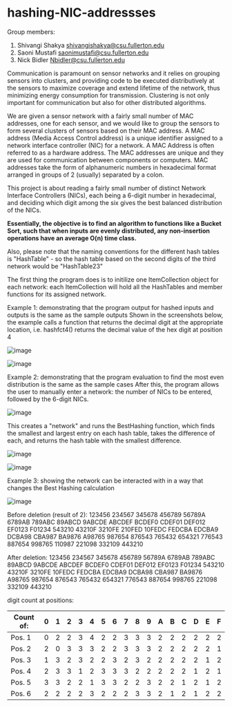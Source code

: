 # hashing-NIC-addressses

Group members:

1. Shivangi Shakya shivangishakya@csu.fullerton.edu
2. Saoni Mustafi saonimustafi@csu.fullerton.edu
3. Nick Bidler Nbidler@csu.fullerton.edu

Communication is paramount on sensor networks and it relies on grouping sensors into clusters, and providing code to be executed distributively at the sensors to maximize coverage and extend lifetime of the network, thus minimizing energy consumption for transmission. Clustering is not only important for communication but also for other distributed algorithms.

We are given a sensor network with a fairly small number of MAC addresses, one for each sensor, and we would like to group the sensors to form several clusters of sensors based on their MAC address. A MAC address (Media Access Control address) is a unique identifier assigned to a network interface controller (NIC) for a network. A MAC Address is often referred to as a hardware address. The MAC addresses are unique and they are used for communication between components or computers. MAC addresses take the form of alphanumeric numbers in hexadecimal format arranged in groups of 2 (usually) separated by a colon.

This  project is about reading a fairly small number of distinct Network Interface Controllers (NICs), each being a 6-digit number in hexadecimal, and deciding which digit among the six gives the best balanced distribution of the NICs.

<b>Essentially, the objective is to find an algorithm to functions like a Bucket Sort, such that when inputs are evenly distributed, any non-insertion operations have an average O(n) time class.</b>

Also, please note that the naming conventions for the different hash tables is "HashTable<digit><network number>" - so the hash table based on the second digits of the third network would be "HashTable23"

The first thing the program does is to initilize one ItemCollection object for each network: each ItemCollection will hold all the HashTables and member functions for its assigned network.

Example 1: demonstrating that the program output for hashed inputs and outputs is the same as the sample outputs
Shown in the screenshots below, the example calls a function that returns the decimal digit at the appropriate location, i.e. hashfct4() returns the decimal value of the hex digit at position 4

![image](https://user-images.githubusercontent.com/9604309/166585785-19253df8-dab4-4f81-95b6-701a17049a7e.png)

![image](https://user-images.githubusercontent.com/9604309/166596241-b55ed4d6-c5e8-4187-bfe0-45b205b06189.png)

Example 2: demonstrating that the program evaluation to find the most even distribution is the same as the sample cases
After this, the program allows the user to manually enter a network: the number of NICs to be entered, followed by the 6-digit NICs.

![image](https://user-images.githubusercontent.com/9604309/166613442-7ccff116-a72c-4923-b396-e96e05e3d4f0.png)

This creates a "network" and runs the BestHashing<network number> function, which finds the smallest and largest entry on each hash table, takes the difference of each, and returns the hash table with the smallest difference.
  
![image](https://user-images.githubusercontent.com/9604309/166616146-2c99049c-a6ef-416c-8001-3cf210ea99c8.png)

![image](https://user-images.githubusercontent.com/9604309/166616163-ea2b71f9-a322-43aa-a6db-6a27736d82b1.png)

Example 3: showing the network can be interacted with in a way that changes the Best Hashing calculation
  
![image](https://user-images.githubusercontent.com/9604309/166616450-8b4a1d8a-744e-4669-bbe4-35dcbf9a3c40.png)

Before deletion (result of 2): 
123456  234567  345678  456789  56789A  6789AB  789ABC
89ABCD  9ABCDE  ABCDEF  BCDEF0  CDEF01  DEF012  EF0123
F01234  543210  43210F  3210FE  210FED  10FEDC  FEDCBA
EDCBA9  DCBA98  CBA987  BA9876  A98765  987654  876543
765432  654321  776543  887654  998765  110987  221098
332109  443210
  
After deletion:
123456  234567  345678  456789  56789A  6789AB  789ABC
89ABCD  9ABCDE  ABCDEF  BCDEF0  CDEF01  DEF012  EF0123
F01234  543210  43210F  3210FE          10FEDC  FEDCBA
EDCBA9  DCBA98  CBA987  BA9876  A98765  987654  876543
765432  654321  776543  887654  998765          221098
332109  443210
  
digit count at positions:

| Count of: | 0 | 1 | 2 | 3 | 4 | 5 | 6 | 7 | 8 | 9 | A | B | C | D | E | F |
| --------- |---|---|---|---|---|---|---|---|---|---|---|---|---|---|---|---|
| Pos. 1    | 0 | 2 | 2 | 3 | 4 | 2 | 2 | 3 | 3 | 3 | 2 | 2 | 2 | 2 | 2 | 2 |
| Pos. 2    | 2 | 0 | 3 | 3 | 3 | 2 | 2 | 3 | 3 | 3 | 2 | 2 | 2 | 2 | 2 | 1 |
| Pos. 3    | 1 | 3 | 2 | 3 | 2 | 2 | 3 | 2 | 3 | 2 | 2 | 2 | 2 | 2 | 1 | 2 |
| Pos. 4    | 2 | 3 | 3 | 1 | 2 | 3 | 3 | 3 | 2 | 2 | 2 | 2 | 2 | 1 | 2 | 1 |
| Pos. 5    | 3 | 3 | 2 | 2 | 1 | 3 | 3 | 2 | 2 | 3 | 2 | 2 | 1 | 2 | 1 | 2 |
| Pos. 6    | 2 | 2 | 2 | 2 | 3 | 2 | 2 | 2 | 3 | 3 | 2 | 1 | 2 | 1 | 2 | 2 |
